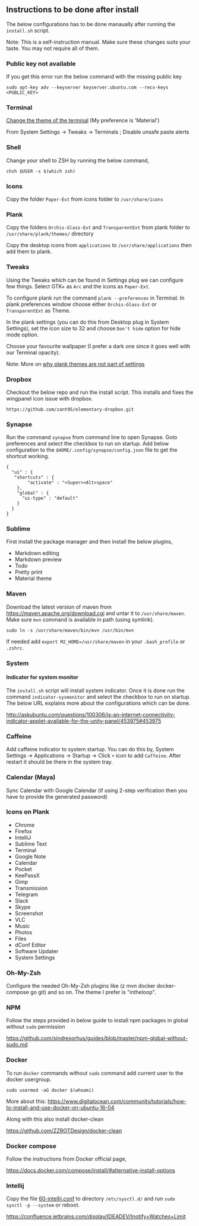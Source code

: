 ## Instructions to be done after install

The below configurations has to be done manaually after running the `install.sh` script.

Note: This is a self-instruction manual. Make sure these changes suits your taste. You may not require all of them.


### Public key not available

If you get this error run the below command with the missing public key

	sudo apt-key adv --keyserver keyserver.ubuntu.com --recv-keys <PUBLIC_KEY>


### Terminal

[Change the theme of the terminal](https://github.com/Mayccoll/Gogh/blob/master/content/install.md#create-a-command-line) (My preference is 'Material')

From System Settings -> Tweaks -> Terminals ; Disable unsafe paste alerts


### Shell

Change your shell to ZSH by running the below command,

	chsh $USER -s $(which zsh)


### Icons

Copy the folder `Paper-Ext` from icons folder to `/usr/share/icons`


### Plank

Copy the folders `Orchis-Glass-Ext` and `TransparentExt` from plank folder to `/usr/share/plank/themes/` directory

Copy the desktop icons from `applications` to `/usr/share/applications` then add them to plank.


### Tweaks

Using the Tweaks which can be found in Settings plug we can configure few things. Select GTK+ as `Arc` and the icons as `Paper-Ext`.

To configure plank run the command `plank --preferences` in Terminal. In plank preferences window choose either  `Orchis-Glass-Ext` or `TransparentExt` as Theme.

In the plank settings (you can do this from Desktop plug in System Settings), set the icon size to 32 and choose `Don't hide` option for hide mode option.

Choose your favourite wallpaper (I prefer a dark one since it goes well with our Terminal opacity).

Note: More on [why plank themes are not part of settings](https://elementaryos.stackexchange.com/questions/474/why-are-planks-preferences-hidden-away)


### Dropbox

Checkout the below repo and run the install script. This installs and fixes the wingpanel icon issue with dropbox.

	https://github.com/zant95/elementary-dropbox.git


### Synapse

Run the command `synapse` from command line to open Synapse. Goto preferences and select the checkbox to run on startup.
Add below configuration to the `$HOME/.config/synapse/config.json` file to get the shortcut working.

```
{
  "ui" : {
   "shortcuts" : {
        "activate" : "<Super><Alt>space"
    },
    "global" : {
      "ui-type" : "default"
    }
  }
}
```


### Sublime

First install the package manager and then install the below plugins,

* Markdown editing
* Markdown preview
* Todo
* Pretty print
* Material theme


### Maven

Download the latest version of maven from https://maven.apache.org/download.cgi and untar it to `/usr/share/maven`. Make sure `mvn` command is available in path (using symlink).

```
sudo ln -s /usr/share/maven/bin/mvn /usr/bin/mvn
```

If needed add `export M2_HOME=/usr/share/maven` in your `.bash_profile` or `.zshrc`.


### System

#### Indicator for system monitor

The `install.sh` script will install system indicator. Once it is done run the command `indicator-sysmonitor` and select the checkbox to run on startup. The below URL explains more about the configurations which can be done.

http://askubuntu.com/questions/100306/is-an-internet-connectivity-indicator-applet-available-for-the-unity-panel/453975#453975


### Caffeine

Add caffeine indicator to system startup. You can do this by, System Settings -> Applications -> Startup -> Click `+` icon to add `Caffeine`. After restart it should be there in the system tray.


### Calendar (Maya)

Sync Calendar with Google Calendar (if using 2-step verification then you have to provide the generated password)


### Icons on Plank

* Chrome
* Firefox
* IntelliJ
* Sublime Text
* Terminal
* Google Note
* Calendar
* Pocket
* KeePassX
* Gimp
* Transmission
* Telegram
* Slack
* Skype
* Screenshot
* VLC
* Music
* Photos
* Files
* dConf Editor
* Software Updater
* System Settings


### Oh-My-Zsh

Configure the needed Oh-My-Zsh plugins like (z mvn docker docker-compose go git) and so on. The theme I prefer is "intheloop".


### NPM

Follow the steps provided in below guide to install npm packages in global without `sudo` permission

https://github.com/sindresorhus/guides/blob/master/npm-global-without-sudo.md


### Docker

To run `docker` commands without `sudo` command add current user to the docker usergroup.

```
sudo usermod -aG docker $(whoami)
```

More about this: https://www.digitalocean.com/community/tutorials/how-to-install-and-use-docker-on-ubuntu-16-04

Along with this also install docker-clean

https://github.com/ZZROTDesign/docker-clean


### Docker compose

Follow the instructions from Docker official page,

https://docs.docker.com/compose/install/#alternative-install-options


### Intellij

Copy the file [60-intellij.conf](./intellij/60-intellij.conf) to directory `/etc/sysctl.d/` and run `sudo sysctl -p --system` or reboot.

https://confluence.jetbrains.com/display/IDEADEV/Inotify+Watches+Limit

